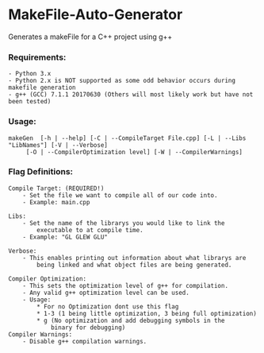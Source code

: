 # MakeFile-Auto-Generator
Generates a makeFile for a C++ project using g++

### Requirements:
	- Python 3.x
	- Python 2.x is NOT supported as some odd behavior occurs during makefile generation
	- g++ (GCC) 7.1.1 20170630 (Others will most likely work but have not been tested)

### Usage:
	makeGen  [-h | --help] [-C | --CompileTarget File.cpp] [-L | --Libs "LibNames"] [-V | --Verbose]
		 [-O | --CompilerOptimization level] [-W | --CompilerWarnings]

### Flag Definitions:

	Compile Target:	(REQUIRED!)
	   	- Set the file we want to compile all of our code into.
	   	- Example: main.cpp

	Libs:
	   	- Set the name of the librarys you would like to link the
	   	    executable to at compile time.
	   	- Example: "GL GLEW GLU"

	Verbose:
	   	- This enables printing out information about what librarys are
	   	    being linked and what object files are being generated.

	Compiler Optimization:
	   	- This sets the optimization level of g++ for compilation.
	   	- Any valid g++ optimization level can be used.
	   	- Usage:
	   		* For no Optimization dont use this flag
	   		* 1-3 (1 being little optimization, 3 being full optimization)
	   		* g (No optimization and add debugging symbols in the
	   		    binary for debugging)
	Compiler Warnings:
	   	- Disable g++ compilation warnings.
